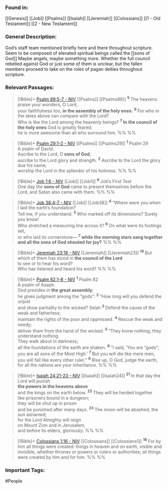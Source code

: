 ### Found in:
[[Genesis]]
[[Job]]
[[Psalms]]
[[Isaiah]]
[[Jeremiah]]
[[Colossians]]
[[1 - Old Testament]]
[[2 - New Testament]]

### General Description:
God’s staff team mentioned briefly here and there throughout scripture. Seem to be composed of elevated spiritual beings called the [[sons of God]] Maybe angels, maybe something more. Whether the full council rebelled against God or just some of them is unclear, but the fallen members proceed to take on the roles of pagan deities throughout scripture.

### Relevant Passages:
> [!Bible]+ [Psalm 89:5-7 - NIV](https://bolls.life/NIV/19/89/) [[Psalms]] [[Psalms89]]
>  <sup> **5** </sup>The heavens praise your wonders, O Lord,<br/>your faithfulness too, **in the assembly of the holy ones.** <sup> **6** </sup>For who in the skies above can compare with the Lord?<br/>Who is like the Lord among the heavenly beings? <sup> **7** </sup>**In the council of the holy ones** God is greatly feared;<br/>he is more awesome than all who surround him.
 %% %%

> [!Bible]+ [Psalm 29:1-2 - NIV](https://bolls.life/NIV/19/29/) [[Psalms]] [[Psalms29]]
>  <sup> **1** </sup>Psalm 29<br/>A psalm of David.<br/>Ascribe to the Lord, O **sons of God**,<br/>ascribe to the Lord glory and strength. <sup> **2** </sup>Ascribe to the Lord the glory due his name;<br/>worship the Lord in the splendor of his holiness.
 %% %%
 
> [!Bible]+ [Job 1:6 - NIV](https://bolls.life/NIV/18/1/) [[Job]] [[Job1]]
>  <sup> **6** </sup>Job’s First Test<br/>One day the **sons of God** came to present themselves before the Lord, and Satan also came with them.
 %% %%

> [!Bible]+ [Job 38:4-7 - NIV](https://bolls.life/NIV/18/38/) [[Job]] [[Job38]]
>  <sup> **4** </sup>“Where were you when I laid the earth’s foundation?<br/>Tell me, if you understand. <sup> **5** </sup>Who marked off its dimensions? Surely you know!<br/>Who stretched a measuring line across it? <sup> **6** </sup>On what were its footings set,<br/>or who laid its cornerstone— <sup> **7** </sup>**while the morning stars sang together<br/>and all the sons of God shouted for joy?**
 %% %%

> [!Bible]+ [Jeremiah 23:18 - NIV](https://bolls.life/NIV/24/23/) [[Jeremiah]] [[Jeremiah23]]
>  <sup> **18** </sup>But which of them has stood in **the council of the Lord**<br/>to see or to hear his word?<br/>Who has listened and heard his word?
 %% %%

> [!Bible]+ [Psalm 82:1-8 - NIV](https://bolls.life/NIV/19/82/)
>  <sup> **1** </sup>Psalm 82<br/>A psalm of Asaph.<br/>God presides in **the great assembly**;<br/>he gives judgment among the “gods”: <sup> **2** </sup>“How long will you defend the unjust<br/>and show partiality to the wicked? Selah <sup> **3** </sup>Defend the cause of the weak and fatherless;<br/>maintain the rights of the poor and oppressed. <sup> **4** </sup>Rescue the weak and needy;<br/>deliver them from the hand of the wicked. <sup> **5** </sup>“They know nothing, they understand nothing.<br/>They walk about in darkness;<br/>all the foundations of the earth are shaken. <sup> **6** </sup>“I said, ‘You are “gods”;<br/>you are all sons of the Most High.’ <sup> **7** </sup>But you will die like mere men;<br/>you will fall like every other ruler.” <sup> **8** </sup>Rise up, O God, judge the earth,<br/>for all the nations are your inheritance.
 %% %%

> [!Bible]+ [Isaiah 24:21-23 - NIV](https://bolls.life/NIV/23/24/) [[Isaiah]] [[Isaiah24]]
>  <sup> **21** </sup>In that day the Lord will punish<br/>**the powers in the heavens above**<br/>and the kings on the earth below. <sup> **22** </sup>They will be herded together<br/>like prisoners bound in a dungeon;<br/>they will be shut up in prison<br/>and be punished after many days. <sup> **23** </sup>The moon will be abashed, the sun ashamed;<br/>for the Lord Almighty will reign<br/>on Mount Zion and in Jerusalem,<br/>and before its elders, gloriously.
 %% %%

> [!Bible]+ [Colossians 1:16 - NIV](https://bolls.life/NIV/51/1/) [[Colossians]] [[Colossians1]]
>  <sup> **16** </sup>For by him all things were created: things in heaven and on earth, visible and invisible, whether thrones or powers or rulers or authorities; all things were created by him and for him.
 %% %%
### Important Tags:
#People
